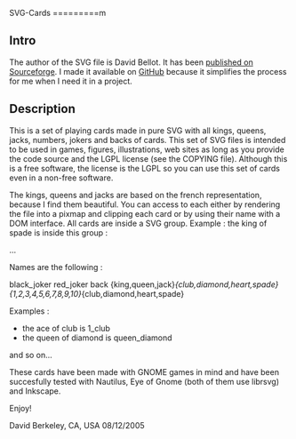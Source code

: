 SVG-Cards
=========m

## Intro

The author of the SVG file is David Bellot. It has been [published on Sourceforge](http://svg-cards.sourceforge.net/). I made it available on [GitHub](http://github.com) because it simplifies the process for me when I need it in a project.

## Description

This is a set of playing cards made in pure SVG with all kings, queens, jacks, numbers, jokers and backs of cards. This set of SVG files is intended to be used in games, figures, illustrations, web sites as long as you provide the code source and the LGPL license (see the COPYING file). Although this is a free software, the license is the LGPL so you can use this set of cards even in a non-free software.

The kings, queens and jacks are based on the french representation, because I find them beautiful. You can access to each either by rendering the file into a pixmap and clipping each card or by using their name with a DOM interface. All cards are inside a SVG group.
Example :
the king of spade is inside this group :

<g id="king_spade">
...
</g>

Names are the following :

black_joker
red_joker
back
{king,queen,jack}_{club,diamond,heart,spade}
{1,2,3,4,5,6,7,8,9,10}_{club,diamond,heart,spade}

Examples :
- the ace of club is 1_club
- the queen of diamond is queen_diamond

and so on...


These cards have been made with GNOME games in mind and have been succesfully tested with Nautilus, Eye of Gnome (both of them use librsvg) and Inkscape.

Enjoy!

David 
Berkeley, CA, USA 08/12/2005
